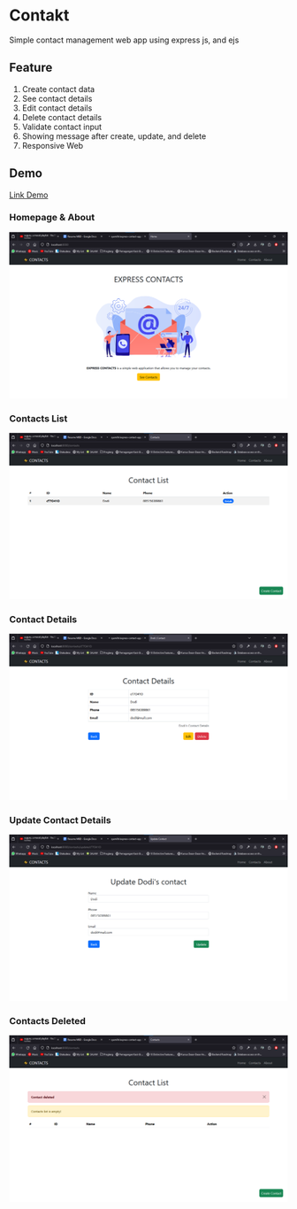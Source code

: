 # Contakt

Simple contact management web app using express js, and ejs

## Feature

1. Create contact data
2. See contact details
3. Edit contact details
4. Delete contact details
5. Validate contact input
6. Showing message after create, update, and delete
7. Responsive Web

## Demo

[Link Demo](https://youtu.be/ELNHXIsw8ag?si=JRPsuBRGY1Lk6wmL)

### Homepage & About

![](./screenshot/home.png)

### Contacts List

![](./screenshot/contacts-list.png)

### Contact Details

![](./screenshot/contact-details.png)

### Update Contact Details

![](./screenshot/contact-update.png)

### Contacts Deleted

![](./screenshot/contact-delete.png)
